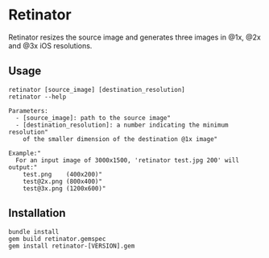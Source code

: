 # Retinator

Retinator resizes the source image and generates three images in @1x, @2x and @3x iOS resolutions.

## Usage

```        
retinator [source_image] [destination_resolution]
retinator --help

Parameters:
  - [source_image]: path to the source image"
  - [destination_resolution]: a number indicating the minimum resolution"
    of the smaller dimension of the destination @1x image"

Example:"
  For an input image of 3000x1500, 'retinator test.jpg 200' will output:"
    test.png    (400x200)"
    test@2x.png (800x400)"
    test@3x.png (1200x600)"
```

## Installation

```
bundle install
gem build retinator.gemspec
gem install retinator-[VERSION].gem
```